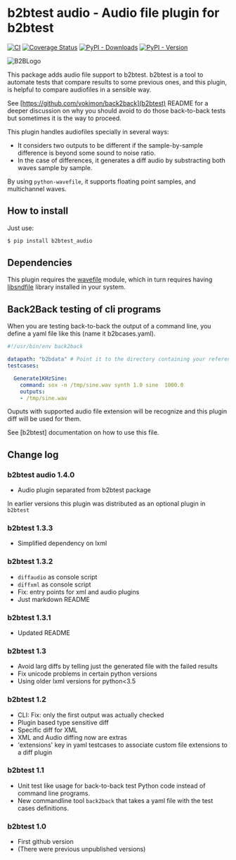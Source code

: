 b2btest audio - Audio file plugin for b2btest
============================================================

[![CI](https://github.com/vokimon/back2back_audio/actions/workflows/main.yml/badge.svg)](https://github.com/vokimon/back2back_audio/actions/workflows/main.yml)
[![Coverage Status](https://coveralls.io/repos/github/vokimon/back2back_audio/badge.svg?branch=master)](https://coveralls.io/github/vokimon/back2back_audio?branch=master)
[![PyPI - Downloads](https://img.shields.io/pypi/dm/b2btest_audio)](https://pypi.org/b2btest_audio)
[![PyPI - Version](https://img.shields.io/pypi/v/b2btest_audio)](https://pypi.org/b2btest_audio)


![B2BLogo](icon_b2btest.png)

This package adds audio file support to b2btest.
b2btest is a tool to automate tests that compare results
to some previous ones, and this plugin,
is helpful to compare audiofiles in a sensible way.

See [https://github.com/vokimon/back2back](b2btest) README
for a deeper discussion on why you should avoid to do
those back-to-back tests but sometimes it is the way to proceed.

This plugin handles audiofiles specially in several ways:

- It considers two outputs to be different if the sample-by-sample difference is beyond some sound to noise ratio.
- In the case of differences, it generates a diff audio by substracting both waves sample by sample.

By using `python-wavefile`, it supports floating point samples, and multichannel waves.

How to install
--------------

Just use:

```bash
$ pip install b2btest_audio
```

Dependencies
------------

This plugin requires the [wavefile] module,
which in turn requires having [libsndfile] library installed in your system.

[wavefile]: https://github.com/vokimon/python-wavefile
[libsndfile]: http://www.mega-nerd.com/libsndfile/


Back2Back testing of cli programs
---------------------------------

When you are testing back-to-back the output of a command line,
you define a yaml file like this (name it b2bcases.yaml).

```yaml
#!/usr/bin/env back2back 

datapath: "b2bdata" # Point it to the directory containing your reference data
testcases:

  Generate1KHzSine:
    command: sox -n /tmp/sine.wav synth 1.0 sine  1000.0
    outputs:
    - /tmp/sine.wav
```

Ouputs with supported audio file extension will be recognize
and this plugin diff will be used for them.

See [b2btest] documentation on how to use this file.



Change log
----------

### b2btest audio 1.4.0

- Audio plugin separated from b2btest package

In earlier versions this plugin was distributed
as an optional plugin in `b2btest`

### b2btest 1.3.3

- Simplified dependency on lxml

### b2btest 1.3.2

- `diffaudio` as console script
- `diffxml` as console script
- Fix: entry points for xml and audio plugins
- Just markdown README

### b2btest 1.3.1

- Updated README

### b2btest 1.3

- Avoid larg diffs by telling just the generated file with the failed results
- Fix unicode problems in certain python versions
- Using older lxml versions for python<3.5

### b2btest 1.2

- CLI: Fix: only the first output was actually checked
- Plugin based type sensitive diff
- Specific diff for XML
- XML and Audio diffing now are extras
- 'extensions' key in yaml testcases to associate custom file extensions to a diff plugin

### b2btest 1.1

- Unit test like usage for back-to-back test Python code instead of command line programs.
- New commandline tool `back2back` that takes a yaml file with the test cases definitions.

### b2btest 1.0

- First github version
- (There were previous unpublished versions)



